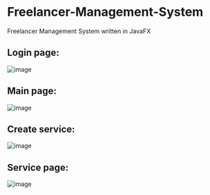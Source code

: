 # Freelancer-Management-System

Freelancer Management System written in JavaFX

## Login page:
![image](https://user-images.githubusercontent.com/64317250/170850717-bd7f7725-26e8-4104-afc9-d981ba2eeb3a.png)

## Main page:
![image](https://user-images.githubusercontent.com/64317250/170850734-0e15aed5-fcd2-486c-aab8-5eff42355ec7.png)

## Create service:
![image](https://user-images.githubusercontent.com/64317250/170850741-9ebafcb1-77fa-4abc-b385-8521e5091b5d.png)

## Service page:
![image](https://user-images.githubusercontent.com/64317250/170850746-8bfcf528-3d83-4aa5-83ea-57d5d2833c2e.png)

